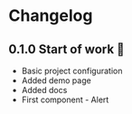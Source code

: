 # Changelog

## 0.1.0 Start of work :muscle:

- Basic project configuration
- Added demo page
- Added docs
- First component - Alert